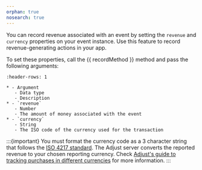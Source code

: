```yaml
---
orphan: true
nosearch: true
---
```


You can record revenue associated with an event by setting the `revenue` and `currency` properties on your event instance. Use this feature to record revenue-generating actions in your app.

To set these properties, call the {{ recordMethod }} method and pass the following arguments: 

```{list-table}
:header-rows: 1

* - Argument
   - Data type
   - Description
* - `revenue`
   - Number
   - The amount of money associated with the event
* - `currency`
   - String
   - The ISO code of the currency used for the transaction
```

:::{important}
You must format the currency code as a 3 character string that follows the [ISO 4217 standard](https://www.iban.com/currency-codes). The Adjust server converts the reported revenue to your chosen reporting currency. Check [Adjust's guide to tracking purchases in different currencies](https://help.adjust.com/en/article/currency-conversion) for more information.
:::
